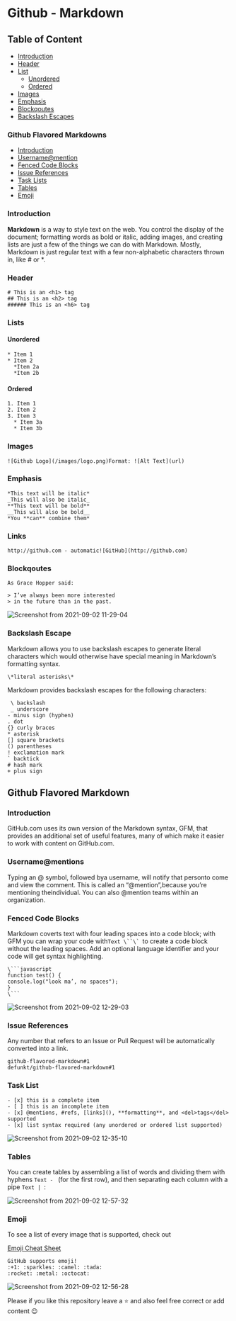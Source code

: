 # Github - Markdown

## Table of Content

- [Introduction](#introduction)
- [Header](#header)
- [List](#list)
  - [Unordered](#unordered)
  - [Ordered](#ordered) 
- [Images](#images)
- [Emphasis](#emphasis)
- [Blockqoutes](#blockqoutes)
- [Backslash Escapes](#backslash--escapes)

### Github Flavored Markdowns

- [Introduction](#introduction)
- [Username@mention](#username@mention)
- [Fenced Code Blocks](#fenced--code--locks)
- [Issue References](#issue--references)
- [Task Lists](#task--list)
- [Tables](#tables)
- [Emoji](#emoji)

### Introduction

**Markdown** is a way to style text on the web. You control the display of the document; formatting words as
bold or italic, adding images, and creating lists are just a few of the things we can do with Markdown. Mostly,
Markdown is just regular text with a few non-alphabetic characters thrown in, like # or *.

### Header

```Text
# This is an <h1> tag
## This is an <h2> tag
###### This is an <h6> tag
```
### Lists

#### Unordered

```Text
* Item 1
* Item 2
  *Item 2a
  *Item 2b
```
#### Ordered

```Text
1. Item 1
2. Item 2
3. Item 3
  * Item 3a
  * Item 3b
```

### Images

```Text
![Github Logo](/images/logo.png)Format: ![Alt Text](url)
````

### Emphasis

```Text
*This text will be italic*
_This will also be italic_
**This text will be bold**
__This will also be bold__
*You **can** combine them*
```

### Links

```Text
http://github.com - automatic![GitHub](http://github.com)
```

### Blockqoutes

```Text
As Grace Hopper said:

> I’ve always been more interested
> in the future than in the past.
``` 
![Screenshot from 2021-09-02 11-29-04](https://user-images.githubusercontent.com/37219226/131828485-0ee8cf23-b713-44ac-a987-14135da81d3e.png)

### Backslash Escape

Markdown allows you to use backslash escapes to generate literal characters which
would otherwise have special meaning in Markdown’s formatting syntax.

```Text
\*literal asterisks\*
```

Markdown provides backslash escapes for
the following characters:

```Text
 \ backslash  
 _ underscore
- minus sign (hyphen)
. dot
{} curly braces
* asterisk
[] square brackets
() parentheses
! exclamation mark
` backtick
# hash mark
+ plus sign
```

## Github Flavored Markdown

### Introduction

GitHub.com uses its own version of the Markdown syntax, GFM, that provides an additional set of useful
features, many of which make it easier to work with content on GitHub.com.

### Username@mentions

Typing an @ symbol, followed bya username, will notify that personto come and view the comment.
This is called an “@mention”,because you’re mentioning theindividual. You can also @mention
teams within an organization.

### Fenced Code Blocks

Markdown coverts text with four leading spaces into a code block; with GFM you can
wrap your code with```Text \``\` ```to create a code block without the leading spaces. Add an
optional language identifier and your code will get syntax highlighting.

```Text
\```javascript
function test() {
console.log("look ma’, no spaces");
}
\```
```
![Screenshot from 2021-09-02 12-29-03](https://user-images.githubusercontent.com/37219226/131839246-f17295de-060f-4744-99ca-e581d42be159.png)


### Issue References

Any number that refers to an Issue or Pull Request will be automatically converted into a link.

```Text
github-flavored-markdown#1
defunkt/github-flavored-markdown#1
```

### Task List

```Text
- [x] this is a complete item
- [ ] this is an incomplete item
- [x] @mentions, #refs, [links](), **formatting**, and <del>tags</del> supported
- [x] list syntax required (any unordered or ordered list supported)
```
![Screenshot from 2021-09-02 12-35-10](https://user-images.githubusercontent.com/37219226/131839361-9bf01704-d249-4994-a3b5-441dbeb7f8a5.png)

### Tables

You can create tables by assembling
a list of words and dividing them
with hyphens ```Text - ``` (for the first row),
and then separating each column
with a pipe ```Text | ```:

![Screenshot from 2021-09-02 12-57-32](https://user-images.githubusercontent.com/37219226/131839622-045065d0-464a-44af-b376-4b6fab361217.png)

### Emoji

To see a list of every image that is supported, check out

<a href="https://github.com/ikatyang/emoji-cheat-sheet" alt="emoji-cheat-sheet">Emoji Cheat Sheet</a>  

```Text
GitHub supports emoji!
:+1: :sparkles: :camel: :tada:
:rocket: :metal: :octocat:
```
![Screenshot from 2021-09-02 12-56-28](https://user-images.githubusercontent.com/37219226/131839465-d6910f4b-58a6-4609-9333-813198bc30ba.png)

Please if you like this repository leave a :star: and also feel free correct or add content :wink:
